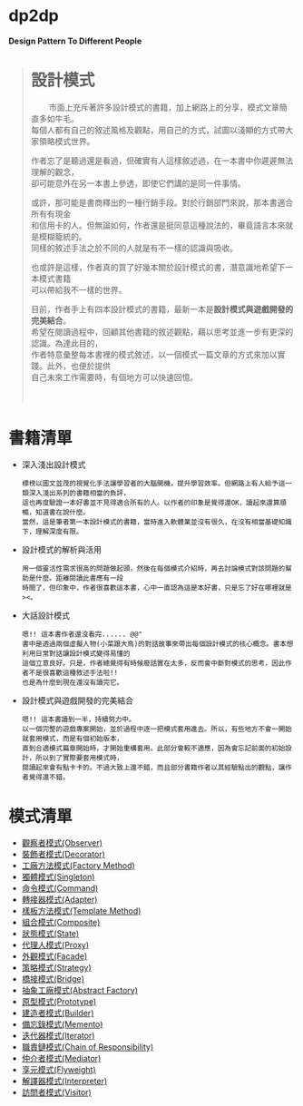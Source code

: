 # dp2dp
**Design Pattern To Different People**

 >
 > # 設計模式
 > &nbsp;&nbsp;&nbsp;&nbsp;&nbsp;&nbsp;&nbsp;
 > 市面上充斥著許多設計模式的書籍，加上網路上的分享，模式文章簡直多如牛毛。<br/>
 > 每個人都有自己的敘述風格及觀點，用自己的方式，試圖以淺顯的方式帶大家領略模式世界。<br/>
 >
 > 作者忘了是聽過還是看過，但確實有人這樣敘述過，在一本書中你遲遲無法理解的觀念，<br/>
 > 卻可能意外在另一本書上參透，即使它們講的是同一件事情。<br/>
 >
 > 或許，那可能是書商釋出的一種行銷手段。對於行銷部門來說，那本書適合所有有現金<br/>
 > 和信用卡的人。但無論如何，作者還是挺同意這種說法的，畢竟語言本來就是模糊籠統的。<br/>
 > 同樣的敘述手法之於不同的人就是有不一樣的認識與吸收。<br/>
 >
 > 也或許是這樣，作者真的買了好幾本關於設計模式的書，潛意識地希望下一本模式書籍<br/>
 > 可以帶給我不一樣的世界。<br/>
 >
 > 目前，作者手上有四本設計模式的書籍，最新一本是**設計模式與遊戲開發的完美結合**。<br/>
 > 希望在閱讀過程中，回顧其他書籍的敘述觀點，藉以思考並進一步有更深的認識。為達此目的，<br/>
 > 作者特意彙整每本書裡的模式敘述，以一個模式一篇文章的方式來加以實踐。此外，也便於提供<br/>
 > 自己未來工作需要時，有個地方可以快速回憶。<br/>
 > ###### &nbsp;
 >

書籍清單
 ====
  - 深入淺出設計模式
    ```
    標榜以圖文並茂的視覺化手法讓學習者的大腦開機，提升學習效率。但網路上有人給予這一類深入淺出系列的書籍相當的負評，
    這也再度驗證一本好書並不見得適合所有的人。以作者的印象是覺得還OK，讀起來還算順暢，知道書在說什麼。
    當然，這是筆者第一本設計模式的書籍，當時進入軟體業並沒有很久，在沒有相當基礎知識下，理解深度有限。
    ```
  - 設計模式的解析與活用
    ```
    用一個靈活性需求很高的問題做起頭，然後在每個模式介紹時，再去討論模式對該問題的幫助是什麼。距離閱讀此書應有一段
    時間了，但印象中，作者很喜歡這本書，心中一直認為這是本好書，只是忘了好在哪裡就是><。
    ```
  - 大話設計模式
    ```
    嗯!! 這本書作者還沒看完...... @@"
    書中是透過兩個虛擬人物(小菜跟大鳥)的對話故事來帶出每個設計模式的核心概念。書本想利用日常對話讓設計模式變得易懂的
    這個立意良好。只是，作者總覺得有時候廢話實在太多，反而會中斷對模式的思考，因此作者不是很喜歡這種敘述手法啦!!
    也是為什麼到現在還沒有讀完它。
     ```
  - 設計模式與遊戲開發的完美結合
    ```
    嗯!! 這本書讀到一半，持續努力中。
    以一個完整的遊戲專案開始，並於過程中逐一把模式套用進去。所以，有些地方不會一開始就套用模式，而是有個初始版本，
    直到合適模式篇章開始時，才開始重構套用。此部分會較不適應，因為會忘記前面的初始設計，所以到了實際要套用模式時，
    閱讀起來會有點卡卡的。不過大致上還不錯，而且部分書籍作者以其經驗點出的觀點，讓作者覺得還不錯。
    ```

模式清單
  ====
 - [觀察者模式(Observer)](https://github.com/Internaltide/dp2dp/tree/master/articles/Observer.md)
 - [裝飾者模式(Decorator)](https://github.com/Internaltide/dp2dp/tree/master/articles/Decorator.md)
 - [工廠方法模式(Factory Method)](https://github.com/Internaltide/dp2dp/tree/master/articles/Factory%20Mehtod.md)
 - [獨體模式(Singleton)](https://github.com/Internaltide/dp2dp/tree/master/articles/Singletom.md)
 - [命令模式(Command)](https://github.com/Internaltide/dp2dp/tree/master/articles/Command.md)
 - [轉接器模式(Adapter)](https://github.com/Internaltide/dp2dp/tree/master/articles/Adapter.md)
 - [樣板方法模式(Template Method)](https://github.com/Internaltide/dp2dp/tree/master/articles/Template%20Mehtod.md)
 - [組合模式(Composite)](https://github.com/Internaltide/dp2dp/tree/master/articles/Composite.md)
 - [狀態模式(State)](https://github.com/Internaltide/dp2dp/tree/master/articles/State.md)
 - [代理人模式(Proxy)](https://github.com/Internaltide/dp2dp/tree/master/articles/Proxy.md)
 - [外觀模式(Facade)](https://github.com/Internaltide/dp2dp/tree/master/articles/Facade.md)
 - [策略模式(Strategy)](https://github.com/Internaltide/dp2dp/tree/master/articles/Strategy.md)
 - [橋接模式(Bridge)](https://github.com/Internaltide/dp2dp/tree/master/articles/Bridge.md)
 - [抽象工廠模式(Abstract Factory)](https://github.com/Internaltide/dp2dp/tree/master/articles/Abstract%20Factory.md)
 - [原型模式(Prototype)](https://github.com/Internaltide/dp2dp/tree/master/articles/Prototype.md)
 - [ 建造者模式(Builder)](https://github.com/Internaltide/dp2dp/tree/master/articles/Builder.md)
 - [備忘錄模式(Memento)](https://github.com/Internaltide/dp2dp/tree/master/articles/Memento.md)
 - [迭代器模式(Iterator)](https://github.com/Internaltide/dp2dp/tree/master/articles/Iterator.md)
 - [職責鏈模式(Chain of Responsibility)](https://github.com/Internaltide/dp2dp/tree/master/articles/Chain%20of%20Responsibility.md)
 - [仲介者模式(Mediator)](https://github.com/Internaltide/dp2dp/tree/master/articles/Mediator.md)
 - [享元模式(Flyweight)](https://github.com/Internaltide/dp2dp/tree/master/articles/Flyweight.md)
 - [解譯器模式(Interpreter)](https://github.com/Internaltide/dp2dp/tree/master/articles/Interpreter.md)
 - [訪問者模式(Visitor)](https://github.com/Internaltide/dp2dp/tree/master/articles/Visitor.md)
